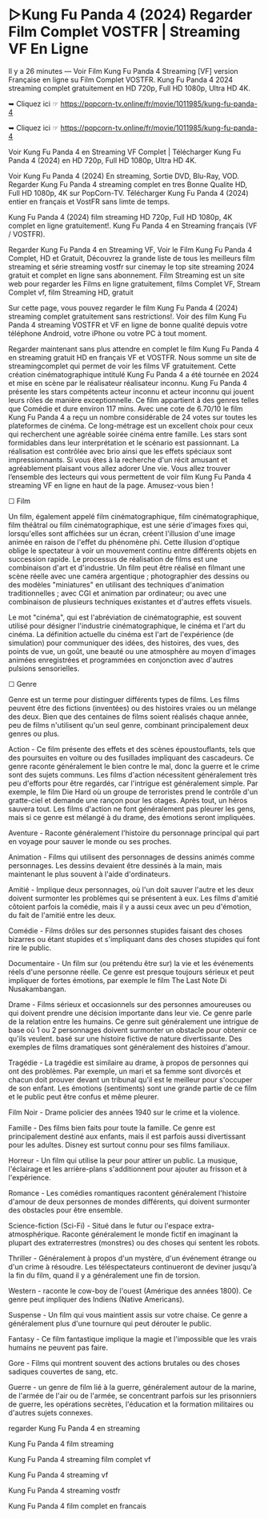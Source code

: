 # ▷Kung Fu Panda 4 (2024) Regarder Film Complet VOSTFR | Streaming VF En Ligne

Il y a 26 minutes — Voir Film Kung Fu Panda 4 Streaming [VF] version Française en ligne su Film Complet VOSTFR. Kung Fu Panda 4 2024 streaming complet gratuitement en HD 720p, Full HD 1080p, Ultra HD 4K.

➥ Cliquez ici ☞ https://popcorn-tv.online/fr/movie/1011985/kung-fu-panda-4

➥ Cliquez ici ☞ https://popcorn-tv.online/fr/movie/1011985/kung-fu-panda-4

Voir Kung Fu Panda 4 en Streaming VF Complet | Télécharger Kung Fu Panda 4 (2024) en HD 720p, Full HD 1080p, Ultra HD 4K.

Voir Kung Fu Panda 4 (2024) En streaming, Sortie DVD, Blu-Ray, VOD. Regarder Kung Fu Panda 4 streaming complet en tres Bonne Qualite HD, Full HD 1080p, 4K sur PopCorn-TV. Télécharger Kung Fu Panda 4 (2024) entier en français et VostFR sans limte de temps.

Kung Fu Panda 4 (2024) film streaming HD 720p, Full HD 1080p, 4K complet en ligne gratuitement!. Kung Fu Panda 4 en Streaming français (VF / VOSTFR).

Regarder Kung Fu Panda 4 en Streaming VF, Voir le Film Kung Fu Panda 4 Complet, HD et Gratuit, Découvrez la grande liste de tous les meilleurs film streaming et série streaming vostfr sur cinemay le top site streaming 2024 gratuit et complet en ligne sans abonnement. Film Streaming est un site web pour regarder les Films en ligne gratuitement, films Complet VF, Stream Complet vf, film Streaming HD, gratuit

Sur cette page, vous pouvez regarder le film Kung Fu Panda 4 (2024) streaming complet gratuitement sans restrictions!. Voir des film Kung Fu Panda 4 streaming VOSTFR et VF en ligne de bonne qualité depuis votre téléphone Android, votre iPhone ou votre PC à tout moment.

Regarder maintenant sans plus attendre en complet le film Kung Fu Panda 4 en streaming gratuit HD en français VF et VOSTFR. Nous somme un site de streamingcomplet qui permet de voir les films VF gratuitement. Cette création cinématographique intitulé Kung Fu Panda 4 a été tournée en 2024 et mise en scène par le réalisateur réalisateur inconnu. Kung Fu Panda 4 présente les stars compétents acteur inconnu et acteur inconnu qui jouent leurs rôles de manière exceptionnelle. Ce film appartient à des genres telles que Comédie et dure environ 117 mins. Avec une cote de 6.70/10 le film Kung Fu Panda 4 a reçu un nombre considérable de 24 votes sur toutes les plateformes de cinéma. Ce long-métrage est un excellent choix pour ceux qui recherchent une agréable soirée cinéma entre famille. Les stars sont formidables dans leur interprétation et le scénario est passionnant. La réalisation est contrôlée avec brio ainsi que les effets spéciaux sont impressionnants. Si vous êtes à la recherche d'un récit amusant et agréablement plaisant vous allez adorer Une vie. Vous allez trouver l’ensemble des lecteurs qui vous permettent de voir film Kung Fu Panda 4 streaming VF en ligne en haut de la page. Amusez-vous bien !

☐ Film

Un film, également appelé film cinématographique, film cinématographique, film théâtral ou film cinématographique, est une série d'images fixes qui, lorsqu'elles sont affichées sur un écran, créent l'illusion d'une image animée en raison de l'effet du phénomène phi. Cette illusion d'optique oblige le spectateur à voir un mouvement continu entre différents objets en succession rapide. Le processus de réalisation de films est une combinaison d'art et d'industrie. Un film peut être réalisé en filmant une scène réelle avec une caméra argentique ; photographier des dessins ou des modèles "miniatures" en utilisant des techniques d'animation traditionnelles ; avec CGI et animation par ordinateur; ou avec une combinaison de plusieurs techniques existantes et d'autres effets visuels.

Le mot "cinéma", qui est l'abréviation de cinématographie, est souvent utilisé pour désigner l'industrie cinématographique, le cinéma et l'art du cinéma. La définition actuelle du cinéma est l'art de l'expérience (de simulation) pour communiquer des idées, des histoires, des vues, des points de vue, un goût, une beauté ou une atmosphère au moyen d'images animées enregistrées et programmées en conjonction avec d'autres pulsions sensorielles.

☐ Genre

Genre est un terme pour distinguer différents types de films. Les films peuvent être des fictions (inventées) ou des histoires vraies ou un mélange des deux. Bien que des centaines de films soient réalisés chaque année, peu de films n'utilisent qu'un seul genre, combinant principalement deux genres ou plus.

Action - Ce film présente des effets et des scènes époustouflants, tels que des poursuites en voiture ou des fusillades impliquant des cascadeurs. Ce genre raconte généralement le bien contre le mal, donc la guerre et le crime sont des sujets communs. Les films d'action nécessitent généralement très peu d'efforts pour être regardés, car l'intrigue est généralement simple. Par exemple, le film Die Hard où un groupe de terroristes prend le contrôle d'un gratte-ciel et demande une rançon pour les otages. Après tout, un héros sauvera tout. Les films d'action ne font généralement pas pleurer les gens, mais si ce genre est mélangé à du drame, des émotions seront impliquées.

Aventure - Raconte généralement l'histoire du personnage principal qui part en voyage pour sauver le monde ou ses proches.

Animation - Films qui utilisent des personnages de dessins animés comme personnages. Les dessins devaient être dessinés à la main, mais maintenant le plus souvent à l'aide d'ordinateurs.

Amitié - Implique deux personnages, où l'un doit sauver l'autre et les deux doivent surmonter les problèmes qui se présentent à eux. Les films d'amitié côtoient parfois la comédie, mais il y a aussi ceux avec un peu d'émotion, du fait de l'amitié entre les deux.

Comédie - Films drôles sur des personnes stupides faisant des choses bizarres ou étant stupides et s'impliquant dans des choses stupides qui font rire le public.

Documentaire - Un film sur (ou prétendu être sur) la vie et les événements réels d'une personne réelle. Ce genre est presque toujours sérieux et peut impliquer de fortes émotions, par exemple le film The Last Note Di Nusakambangan.

Drame - Films sérieux et occasionnels sur des personnes amoureuses ou qui doivent prendre une décision importante dans leur vie. Ce genre parle de la relation entre les humains. Ce genre suit généralement une intrigue de base où 1 ou 2 personnages doivent surmonter un obstacle pour obtenir ce qu'ils veulent. basé sur une histoire fictive de nature divertissante. Des exemples de films dramatiques sont généralement des histoires d'amour.

Tragédie - La tragédie est similaire au drame, à propos de personnes qui ont des problèmes. Par exemple, un mari et sa femme sont divorcés et chacun doit prouver devant un tribunal qu'il est le meilleur pour s'occuper de son enfant. Les émotions (sentiments) sont une grande partie de ce film et le public peut être confus et même pleurer.

Film Noir - Drame policier des années 1940 sur le crime et la violence.

Famille - Des films bien faits pour toute la famille. Ce genre est principalement destiné aux enfants, mais il est parfois aussi divertissant pour les adultes. Disney est surtout connu pour ses films familiaux.

Horreur - Un film qui utilise la peur pour attirer un public. La musique, l'éclairage et les arrière-plans s'additionnent pour ajouter au frisson et à l'expérience.

Romance - Les comédies romantiques racontent généralement l'histoire d'amour de deux personnes de mondes différents, qui doivent surmonter des obstacles pour être ensemble.

Science-fiction (Sci-Fi) - Situé dans le futur ou l'espace extra-atmosphérique. Raconte généralement le monde fictif en imaginant la plupart des extraterrestres (monstres) ou des choses qui sentent les robots.

Thriller - Généralement à propos d'un mystère, d'un événement étrange ou d'un crime à résoudre. Les téléspectateurs continueront de deviner jusqu'à la fin du film, quand il y a généralement une fin de torsion.

Western - raconte le cow-boy de l'ouest (Amérique des années 1800). Ce genre peut impliquer des Indiens (Native Americans).

Suspense - Un film qui vous maintient assis sur votre chaise. Ce genre a généralement plus d'une tournure qui peut dérouter le public.

Fantasy - Ce film fantastique implique la magie et l'impossible que les vrais humains ne peuvent pas faire.

Gore - Films qui montrent souvent des actions brutales ou des choses sadiques couvertes de sang, etc.

Guerre - un genre de film lié à la guerre, généralement autour de la marine, de l'armée de l'air ou de l'armée, se concentrant parfois sur les prisonniers de guerre, les opérations secrètes, l'éducation et la formation militaires ou d'autres sujets connexes.

regarder Kung Fu Panda 4 en streaming

Kung Fu Panda 4 film streaming

Kung Fu Panda 4 streaming film complet vf

Kung Fu Panda 4 streaming vf

Kung Fu Panda 4 streaming vostfr

Kung Fu Panda 4 film complet en francais

